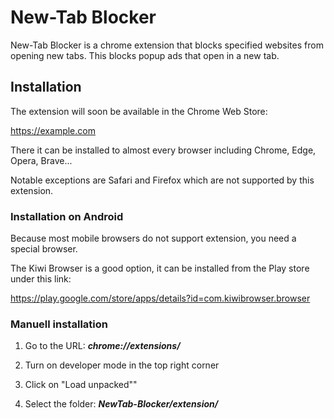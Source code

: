 # New-Tab Blocker

New-Tab Blocker is a chrome extension that blocks specified websites from opening new tabs. This blocks popup ads that open in a new tab.

## Installation

The extension will soon be available in the Chrome Web Store:

https://example.com

There it can be installed to almost every browser including Chrome, Edge, Opera, Brave... 

Notable exceptions are Safari and Firefox which are not supported by this extension.

### Installation on Android

Because most mobile browsers do not support extension, you need a special browser.

The Kiwi Browser is a good option, it can be installed from the Play store under this link:

https://play.google.com/store/apps/details?id=com.kiwibrowser.browser

### Manuell installation

1.  Go to the URL: **_chrome://extensions/_**

2. Turn on developer mode in the top right corner

3. Click on "Load unpacked""

4. Select the folder: **_NewTab-Blocker/extension/_**
